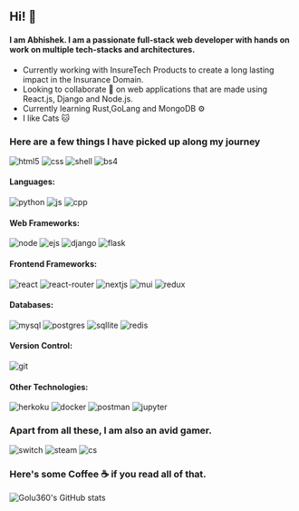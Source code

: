 ## Hi! :wave: 

#### I am Abhishek. I am a passionate full-stack web developer with hands on work on multiple tech-stacks and architectures.

- Currently working with InsureTech Products to create a long lasting impact in the Insurance Domain.
- Looking to collaborate :handshake: on web applications that are made using React.js, Django and Node.js.
- Currently learning Rust,GoLang and MongoDB :gear:
- I like Cats :cat:



### Here are a few things I have picked up along my journey
![html5](https://img.shields.io/badge/HTML5-E34F26?style=for-the-badge&logo=html5&logoColor=white) 
![css](https://img.shields.io/badge/CSS3-1572B6?style=for-the-badge&logo=css3&logoColor=white)
![shell](https://img.shields.io/badge/Shell_Script-121011?style=for-the-badge&logo=gnu-bash&logoColor=white)
![bs4](https://img.shields.io/badge/Bootstrap-563D7C?style=for-the-badge&logo=bootstrap&logoColor=white)
#### Languages:
![python]( https://img.shields.io/badge/Python-3776AB?style=for-the-badge&logo=python&logoColor=white )
![js](https://img.shields.io/badge/JavaScript-F7DF1E?style=for-the-badge&logo=javascript&logoColor=black)
![cpp](https://img.shields.io/badge/C%2B%2B-00599C?style=for-the-badge&logo=c%2B%2B&logoColor=white)

#### Web Frameworks:
![node](https://img.shields.io/badge/Node.js-43853D?style=for-the-badge&logo=node.js&logoColor=white)
![ejs](https://img.shields.io/badge/Express.js-404D59?style=for-the-badge&logo=express&logoColor=white)
![django](https://img.shields.io/badge/Django-092E20?style=for-the-badge&logo=django&logoColor=white)
![flask](https://img.shields.io/badge/Flask-000000?style=for-the-badge&logo=flask&logoColor=white)

#### Frontend Frameworks:
![react](https://img.shields.io/badge/React-20232A?style=for-the-badge&logo=react&logoColor=61DAFB)
![react-router](https://img.shields.io/badge/React_Router-CA4245?style=for-the-badge&logo=react-router&logoColor=white)
![nextjs](https://img.shields.io/badge/next.js-000000?style=for-the-badge&logo=next.js&logoColor=white)
![mui](https://img.shields.io/badge/Material--UI-0081CB?style=for-the-badge&logo=material-ui&logoColor=white)
![redux](https://img.shields.io/badge/Redux-593D88?style=for-the-badge&logo=redux&logoColor=white)

####                                    Databases:
![mysql](https://img.shields.io/badge/MySQL-00000F?style=for-the-badge&logo=mysql&logoColor=white)
![postgres](https://img.shields.io/badge/PostgreSQL-316192?style=for-the-badge&logo=postgresql&logoColor=white)
![sqllite](https://img.shields.io/badge/SQLite-07405E?style=for-the-badge&logo=sqlite&logoColor=white)
![redis](https://img.shields.io/badge/redis-CC0000.svg?&style=for-the-badge&logo=redis&logoColor=white)

#### Version Control:
![git](https://img.shields.io/badge/Git-F05032?style=for-the-badge&logo=git&logoColor=white)

#### Other Technologies:
![herkoku](https://img.shields.io/badge/Heroku-430098?style=for-the-badge&logo=heroku&logoColor=white)
![docker](https://img.shields.io/badge/Docker-2CA5E0?style=for-the-badge&logo=docker&logoColor=white)
![postman](https://img.shields.io/badge/Postman-FF6C37?style=for-the-badge&logo=Postman&logoColor=white)
![jupyter](https://img.shields.io/badge/Jupyter-F37626.svg?&style=for-the-badge&logo=Jupyter&logoColor=white)


### Apart from all these, I am also an avid gamer.
![switch](https://img.shields.io/badge/Nintendo_Switch-E60012?style=for-the-badge&logo=nintendo-switch&logoColor=white)
![steam](https://img.shields.io/badge/Steam-000000?style=for-the-badge&logo=steam&logoColor=white)
![cs](https://img.shields.io/badge/Counter_Strike-000000?style=for-the-badge&logo=counter-strike&logoColor=white)

### Here's some Coffee :coffee: if you read all of that.

![Golu360's GitHub stats](https://github-readme-stats.vercel.app/api?username=golu360&show_icons=true&theme=dark)
